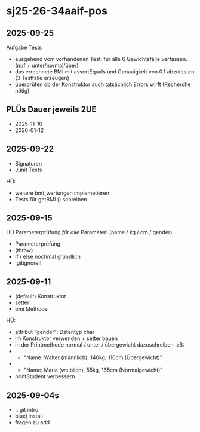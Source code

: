 # sj25-26-34aaif-pos

## 2025-09-25

Aufgabe Tests

- ausgehend vom vorhandenen Test: für alle 6 Gewichtsfälle verfassen. (m/f + unter/normal/über)
- das errechnete BMI mit assertEquals und Genauigkeit von 0.1 abzutesten (3 Testfälle erzeugen)
- überprüfen ob der Konstruktor auch tatsächlich Errors wirft (Recherche nötig)

## PLÜs Dauer jeweils 2UE

- 2025-11-10
- 2026-01-12

## 2025-09-22

- Signaturen
- Junit Tests

HÜ:

- weitere bmi_wertungen implemetieren
- Tests für getBMI () schreiben

## 2025-09-15

HÜ Parameterprüfung *für alle* Parameter! (name / kg / cm / gender)

- Parameterprüfung
- (throw)
- if / else nochmal gründlich
- .gitignore!!

## 2025-09-11

- (default) Konstruktor
- setter
- bmi Methode

HÜ:

- attribut "gender": Datentyp char
- im Konstruktor verwenden + setter bauen
- in der Printmethode normal / unter / übergewicht dazuschreiben, zB:
- - "Name: Walter (männlich), 140kg, 110cm (Übergewicht)"
- - "Name: Maria (weiblich), 55kg, 165cm (Normalgewicht)"
- printStudent verbessern

## 2025-09-04s

- .. git intro
- bluej install
- fragen zu add
